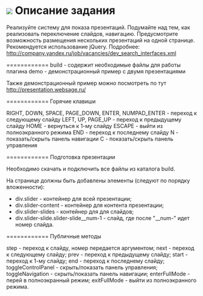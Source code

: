 <a href="https://codeclimate.com/repos/55cced186956803bd1000c4d/feed"><img src="https://codeclimate.com/repos/55cced186956803bd1000c4d/badges/5436f44fa6f518b24545/gpa.svg" /></a>
Описание задания
============
Реализуйте систему для показа презентаций.
Подумайте над тем, как реализовать переключение слайдов, навигацию.
Предусмотрите возможность размещения нескольких презентаций на одной странице.
Рекомендуется использование jQuery.
Подробнее: http://company.yandex.ru/job/vacancies/dev_search_interfaces.xml

============
build - содержит необходимые файлы для работы плагина
demo - демонстрационный пример с двумя презентациями

Также демонстрационный пример можно посмотреть по тут http://presentation.websage.ru/

============
Горячие клавиши

RIGHT, DOWN, SPACE, PAGE_DOWN, ENTER, NUMPAD_ENTER - переход к следующему слайду
LEFT, UP, PAGE_UP - переход к предыдущему слайду
HOME - вернуться к 1-му слайду
ESCAPE - выйти из полноэкранного режима
END - переход к последнему слайду
N - показать/скрыть панель навигации
C - показать/скрыть панель управления

============
Подготовка презентации

Необходимо скачать и подключить все файлы из каталога build.

На странице должны быть добавлены элементы (следуют по порядку вложенности):
* div.slider - контейнер для всей презентации;
* div.slider-content - контейнер для контента презентации;
* div.slider-slides - контейнер для для слайдов;
* div.slider-slide.slider-slide__num-1 - слайд, где после "__num-" идет номер слайда.

============
Публичные методы

step - переход к слайду, номер передается аргументом;
next - переход к следующему слайду;
prev - переход к предыдущему слайду;
start - переход к 1-му слайду;
end - переход к последнему слайду;
toggleControlPanel - скрыть/показать панель управления;
toggleNavigation - скрыть/показать панель навигации;
enterFullMode - перей в полноэкранный режим;
exitFullMode - выйти из полноэкранного режима.
